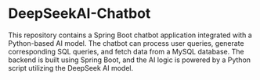 # DeepSeekAI-Chatbot
This repository contains a Spring Boot chatbot application integrated with a Python-based AI model. The chatbot can process user queries, generate corresponding SQL queries, and fetch data from a MySQL database. The backend is built using Spring Boot, and the AI logic is powered by a Python script utilizing the DeepSeek AI model.
